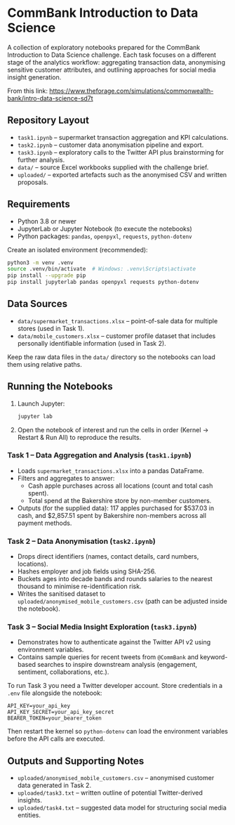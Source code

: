 # CommBank Introduction to Data Science

A collection of exploratory notebooks prepared for the CommBank Introduction to Data Science challenge. Each task focuses on a different stage of the analytics workflow: aggregating transaction data, anonymising sensitive customer attributes, and outlining approaches for social media insight generation.

From this link: https://www.theforage.com/simulations/commonwealth-bank/intro-data-science-sd7t

## Repository Layout
- `task1.ipynb` – supermarket transaction aggregation and KPI calculations.
- `task2.ipynb` – customer data anonymisation pipeline and export.
- `task3.ipynb` – exploratory calls to the Twitter API plus brainstorming for further analysis.
- `data/` – source Excel workbooks supplied with the challenge brief.
- `uploaded/` – exported artefacts such as the anonymised CSV and written proposals.

## Requirements
- Python 3.8 or newer
- JupyterLab or Jupyter Notebook (to execute the notebooks)
- Python packages: `pandas`, `openpyxl`, `requests`, `python-dotenv`

Create an isolated environment (recommended):

```bash
python3 -m venv .venv
source .venv/bin/activate  # Windows: .venv\Scripts\activate
pip install --upgrade pip
pip install jupyterlab pandas openpyxl requests python-dotenv
```

## Data Sources
- `data/supermarket_transactions.xlsx` – point-of-sale data for multiple stores (used in Task 1).
- `data/mobile_customers.xlsx` – customer profile dataset that includes personally identifiable information (used in Task 2).

Keep the raw data files in the `data/` directory so the notebooks can load them using relative paths.

## Running the Notebooks
1. Launch Jupyter:
   ```bash
   jupyter lab
   ```
2. Open the notebook of interest and run the cells in order (Kernel → Restart & Run All) to reproduce the results.

### Task 1 – Data Aggregation and Analysis (`task1.ipynb`)
- Loads `supermarket_transactions.xlsx` into a pandas DataFrame.
- Filters and aggregates to answer:
  - Cash apple purchases across all locations (count and total cash spent).
  - Total spend at the Bakershire store by non-member customers.
- Outputs (for the supplied data): 117 apples purchased for $537.03 in cash, and $2,857.51 spent by Bakershire non-members across all payment methods.

### Task 2 – Data Anonymisation (`task2.ipynb`)
- Drops direct identifiers (names, contact details, card numbers, locations).
- Hashes employer and job fields using SHA-256.
- Buckets ages into decade bands and rounds salaries to the nearest thousand to minimise re-identification risk.
- Writes the sanitised dataset to `uploaded/anonymised_mobile_customers.csv` (path can be adjusted inside the notebook).

### Task 3 – Social Media Insight Exploration (`task3.ipynb`)
- Demonstrates how to authenticate against the Twitter API v2 using environment variables.
- Contains sample queries for recent tweets from `@CommBank` and keyword-based searches to inspire downstream analysis (engagement, sentiment, collaborations, etc.).

To run Task 3 you need a Twitter developer account. Store credentials in a `.env` file alongside the notebook:

```
API_KEY=your_api_key
API_KEY_SECRET=your_api_key_secret
BEARER_TOKEN=your_bearer_token
```

Then restart the kernel so `python-dotenv` can load the environment variables before the API calls are executed.

## Outputs and Supporting Notes
- `uploaded/anonymised_mobile_customers.csv` – anonymised customer data generated in Task 2.
- `uploaded/task3.txt` – written outline of potential Twitter-derived insights.
- `uploaded/task4.txt` – suggested data model for structuring social media entities.
